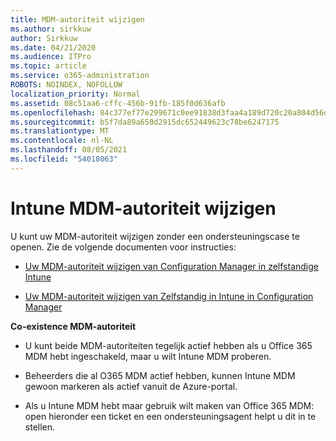 ```yaml
---
title: MDM-autoriteit wijzigen
ms.author: sirkkuw
author: Sirkkuw
ms.date: 04/21/2020
ms.audience: ITPro
ms.topic: article
ms.service: o365-administration
ROBOTS: NOINDEX, NOFOLLOW
localization_priority: Normal
ms.assetid: 08c51aa6-cffc-456b-91fb-185f0d636afb
ms.openlocfilehash: 84c377ef77e299671c0ee91838d3faa4a189d720c20a804d56d3323823b701c2
ms.sourcegitcommit: b5f7da89a650d2915dc652449623c78be6247175
ms.translationtype: MT
ms.contentlocale: nl-NL
ms.lasthandoff: 08/05/2021
ms.locfileid: "54018063"
---
```

# <a name="change-intune-mdm-authority"></a>Intune MDM-autoriteit wijzigen

U kunt uw MDM-autoriteit wijzigen zonder een ondersteuningscase te openen. Zie de volgende documenten voor instructies:
  
- [Uw MDM-autoriteit wijzigen van Configuration Manager in zelfstandige Intune](https://docs.microsoft.com/configmgr/mdm/deploy-use/migrate-change-mdm-authority)
    
- [Uw MDM-autoriteit wijzigen van Zelfstandig in Intune in Configuration Manager](https://docs.microsoft.com/configmgr/mdm/deploy-use/change-mdm-authority)
    
 **Co-existence MDM-autoriteit**
  
- U kunt beide MDM-autoriteiten tegelijk actief hebben als u Office 365 MDM hebt ingeschakeld, maar u wilt Intune MDM proberen.
    
- Beheerders die al O365 MDM actief hebben, kunnen Intune MDM gewoon markeren als actief vanuit de Azure-portal.
    
- Als u Intune MDM hebt maar gebruik wilt maken van Office 365 MDM: open hieronder een ticket en een ondersteuningsagent helpt u dit in te stellen.
    

